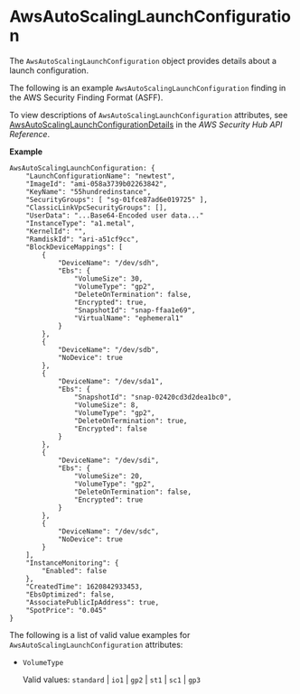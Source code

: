 # AwsAutoScalingLaunchConfiguration<a name="asff-resourcedetails-awsautoscalinglaunchconfiguration"></a>

The `AwsAutoScalingLaunchConfiguration` object provides details about a launch configuration\.

The following is an example `AwsAutoScalingLaunchConfiguration` finding in the AWS Security Finding Format \(ASFF\)\.

To view descriptions of `AwsAutoScalingLaunchConfiguration` attributes, see [AwsAutoScalingLaunchConfigurationDetails](https://docs.aws.amazon.com/securityhub/1.0/APIReference/API_AwsAutoScalingLaunchConfigurationDetails.html) in the *AWS Security Hub API Reference*\.

**Example**

```
AwsAutoScalingLaunchConfiguration: {
    "LaunchConfigurationName": "newtest",
    "ImageId": "ami-058a3739b02263842",
    "KeyName": "55hundredinstance",
    "SecurityGroups": [ "sg-01fce87ad6e019725" ],
    "ClassicLinkVpcSecurityGroups": [],
    "UserData": "...Base64-Encoded user data..."
    "InstanceType": "a1.metal",
    "KernelId": "",
    "RamdiskId": "ari-a51cf9cc",
    "BlockDeviceMappings": [
        {
            "DeviceName": "/dev/sdh",
            "Ebs": {
                "VolumeSize": 30,
                "VolumeType": "gp2",
                "DeleteOnTermination": false,
                "Encrypted": true,
                "SnapshotId": "snap-ffaa1e69",
                "VirtualName": "ephemeral1"
            }
        },
        {
            "DeviceName": "/dev/sdb",
            "NoDevice": true
        },
        {
            "DeviceName": "/dev/sda1",
            "Ebs": {
                "SnapshotId": "snap-02420cd3d2dea1bc0",
                "VolumeSize": 8,
                "VolumeType": "gp2",
                "DeleteOnTermination": true,
                "Encrypted": false
            }
        },
        {
            "DeviceName": "/dev/sdi",
            "Ebs": {
                "VolumeSize": 20,
                "VolumeType": "gp2",
                "DeleteOnTermination": false,
                "Encrypted": true
            }
        },
        {
            "DeviceName": "/dev/sdc",
            "NoDevice": true
        }
    ],
    "InstanceMonitoring": {
        "Enabled": false
    },
    "CreatedTime": 1620842933453,
    "EbsOptimized": false,
    "AssociatePublicIpAddress": true,
    "SpotPrice": "0.045"
}
```

The following is a list of valid value examples for `AwsAutoScalingLaunchConfiguration` attributes:
+ `VolumeType`

  Valid values: `standard` \| `io1` \| `gp2` \| `st1` \| `sc1` \| `gp3`